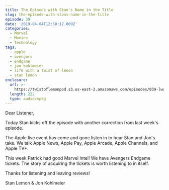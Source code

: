 ```yaml
---
title: The Episode with Stan's Name in the Title
slug: the-episode-with-stans-name-in-the-title
episode: 39
date: '2019-04-04T12:30:12.000Z'
categories:
  - Marvel
  - Movies
  - Technology
tags:
  - apple
  - avengers
  - endgame
  - jon kohlmeier
  - life with a twist of lemon
  - stan lemon
enclosure:
  url: >-
    https://twistoflemonpod.s3.us-east-2.amazonaws.com/episodes/039-lwatol-20190404.mp3
  length: 222
  type: audio/mpeg
---
```


Dear Listener,

Today Stan kicks off the episode with another correction from last week's episode.

The Apple live event has come and gone listen in to hear Stan and Jon's take. We talk Apple News, Apple Pay, Apple Arcade, Apple Channels, and Apple TV+.

This week Patrick had good Marvel Intel! We have Avengers Endgame tickets. The story of acquiring the tickets is worth listening to in itself.

Thanks for listening and leaving reviews!

Stan Lemon & Jon Kohlmeier


